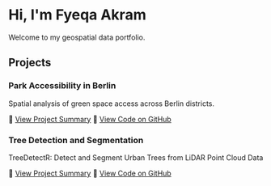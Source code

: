 # Hi, I'm Fyeqa Akram
Welcome to my geospatial data portfolio.

## Projects

### Park Accessibility in Berlin
Spatial analysis of green space access across Berlin districts.

🔗 [View Project Summary](projects/berlin_park_accessibility.md)
🔗 [View Code on GitHub](https://github.com/fyeqaa/berlin-park-accessibility)


### Tree Detection and Segmentation
TreeDetectR: Detect and Segment Urban Trees from LiDAR Point Cloud Data

🔗 [View Project Summary](projects/TreeDetectR.md)
🔗 [View Code on GitHub](https://github.com/fyeqaa/TreeDetectR)


